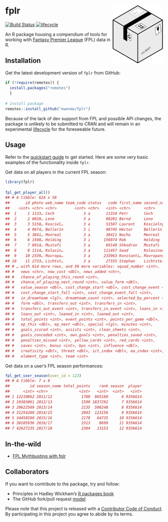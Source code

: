 
# fplr <img src="man/figures/logo.png" width="160px" align="right" />

[![Build
Status](https://travis-ci.org/ewenme/fplr.png)](https://travis-ci.org/ewenme/fplr)
[![lifecycle](https://img.shields.io/badge/lifecycle-experimental-orange.svg)](https://www.tidyverse.org/lifecycle/#experimental)

An R package housing a compendium of tools for working with [Fantasy
Premier League](https://fantasy.premierleague.com) (FPL) data in R.

## Installation

Get the latest development version of `fplr` from GitHub:

``` r
if (!require(remotes)) {
  install.packages("remotes") 
  }

# install package
remotes::install_github("ewenme/fplr")
```

Because of the lack of dev support from FPL and possible API changes,
the package is unlikely to be submitted to CRAN and will remain in an
experimental [lifecycle](https://www.tidyverse.org/lifecycle/) for the
foreseeable future.

## Usage

Refer to the [quickstart
guide](https://ewenme.github.io/fplr/articles/fplr-quickstart.html) to
get started. Here are some very basic examples of the functionality
inside `fplr`.

Get data on all players in the current FPL season:

``` r
library(fplr)

fpl_get_player_all()
## # A tibble: 624 x 58
##       id photo web_name team_code status   code first_name second_name
##    <int> <chr> <chr>        <int> <chr>   <int> <chr>      <chr>      
##  1     1 1133… Cech             3 a       11334 Petr       Cech       
##  2     2 8020… Leno             3 a       80201 Bernd      Leno       
##  3     3 5150… Kosciel…         3 a       51507 Laurent    Koscielny  
##  4     4 9874… Bellerín         3 i       98745 Héctor     Bellerín   
##  5     5 3841… Monreal          3 a       38411 Nacho      Monreal    
##  6     6 1560… Holding          3 i      156074 Rob        Holding    
##  7     7 6914… Mustafi          3 a       69140 Shkodran   Mustafi    
##  8     8 1114… Kolasin…         3 a      111457 Sead       Kolasinac  
##  9    10 2339… Mavropa…         3 a      233963 Konstanti… Mavropanos 
## 10    11 2733… Lichtst…         3 a       27335 Stephan    Lichtstein…
## # … with 614 more rows, and 50 more variables: squad_number <int>,
## #   news <chr>, now_cost <dbl>, news_added <chr>,
## #   chance_of_playing_this_round <int>,
## #   chance_of_playing_next_round <int>, value_form <dbl>,
## #   value_season <dbl>, cost_change_start <dbl>, cost_change_event <dbl>,
## #   cost_change_start_fall <int>, cost_change_event_fall <int>,
## #   in_dreamteam <lgl>, dreamteam_count <int>, selected_by_percent <dbl>,
## #   form <dbl>, transfers_out <int>, transfers_in <int>,
## #   transfers_out_event <int>, transfers_in_event <int>, loans_in <int>,
## #   loans_out <int>, loaned_in <int>, loaned_out <int>,
## #   total_points <int>, event_points <int>, points_per_game <dbl>,
## #   ep_this <dbl>, ep_next <dbl>, special <lgl>, minutes <int>,
## #   goals_scored <int>, assists <int>, clean_sheets <int>,
## #   goals_conceded <int>, own_goals <int>, penalties_saved <int>,
## #   penalties_missed <int>, yellow_cards <int>, red_cards <int>,
## #   saves <int>, bonus <int>, bps <int>, influence <dbl>,
## #   creativity <dbl>, threat <dbl>, ict_index <dbl>, ea_index <int>,
## #   element_type <int>, team <int>
```

Get data on a user’s FPL season performances:

``` r
fpl_get_user_season(user_id = 123)
## # A tibble: 7 x 6
##         id season_name total_points    rank season  player
##      <int> <chr>              <int>   <int>  <int>   <int>
## 1 13210862 2011/12             1788  865160      6 9356614
## 2 19303061 2012/13             1590 1837292      7 9356614
## 3 20622589 2013/14             2135  508248      8 9356614
## 4 31254280 2014/15             2043  123156      9 9356614
## 5 34458590 2015/16             2178   64735     10 9356614
## 6 38105936 2016/17             2313    8699     11 9356614
## 7 42627235 2017/18             2304   13153     12 9356614
```

## In-the-wild

  - [FPL Mythbusting with
    fplr](https://ewen.io/2017/06/25/fpl-mythbusting-with-fplr/)

## Collaborators

If you want to contribute to the package, try and follow:

  - Principles in Hadley Wickham’s [R packages
    book](https://r-pkgs.org/)
  - The GitHub fork/pull request
    [model](https://guides.github.com/introduction/flow/)

Please note that this project is released with a [Contributor Code of
Conduct](CODE_OF_CONDUCT.md). By participating in this project you agree
to abide by its terms.
